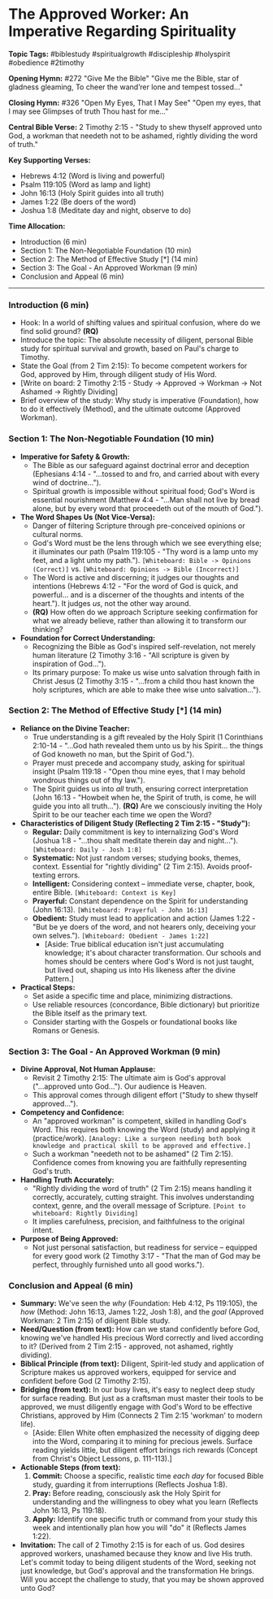 # The Approved Worker: An Imperative Regarding Spirituality

**Topic Tags:** #biblestudy #spiritualgrowth #discipleship #holyspirit #obedience #2timothy

**Opening Hymn:** #272 "Give Me the Bible"
"Give me the Bible, star of gladness gleaming, To cheer the wand’rer lone and tempest tossed..."

**Closing Hymn:** #326 "Open My Eyes, That I May See"
"Open my eyes, that I may see Glimpses of truth Thou hast for me..."

**Central Bible Verse:** 2 Timothy 2:15 - "Study to shew thyself approved unto God, a workman that needeth not to be ashamed, rightly dividing the word of truth."

**Key Supporting Verses:**
*   Hebrews 4:12 (Word is living and powerful)
*   Psalm 119:105 (Word as lamp and light)
*   John 16:13 (Holy Spirit guides into all truth)
*   James 1:22 (Be doers of the word)
*   Joshua 1:8 (Meditate day and night, observe to do)

**Time Allocation:**
- Introduction (6 min)
- Section 1: The Non-Negotiable Foundation (10 min)
- Section 2: The Method of Effective Study [*] (14 min)
- Section 3: The Goal - An Approved Workman (9 min)
- Conclusion and Appeal (6 min)

---

### Introduction (6 min)
-   Hook: In a world of shifting values and spiritual confusion, where do we find solid ground? **(RQ)**
-   Introduce the topic: The absolute necessity of diligent, personal Bible study for spiritual survival and growth, based on Paul's charge to Timothy.
-   State the Goal (from 2 Tim 2:15): To become competent workers for God, approved by Him, through diligent study of His Word.
-   [Write on board: 2 Timothy 2:15 - Study -> Approved -> Workman -> Not Ashamed -> Rightly Dividing]
-   Brief overview of the study: Why study is imperative (Foundation), how to do it effectively (Method), and the ultimate outcome (Approved Workman).

### Section 1: The Non-Negotiable Foundation (10 min)
-   **Imperative for Safety & Growth:**
    -   The Bible as our safeguard against doctrinal error and deception (Ephesians 4:14 - "...tossed to and fro, and carried about with every wind of doctrine...").
    -   Spiritual growth is impossible without spiritual food; God's Word is essential nourishment (Matthew 4:4 - "...Man shall not live by bread alone, but by every word that proceedeth out of the mouth of God.").
-   **The Word Shapes Us (Not Vice-Versa):**
    -   Danger of filtering Scripture through pre-conceived opinions or cultural norms.
    -   God's Word must be the lens through which we see everything else; it illuminates our path (Psalm 119:105 - "Thy word is a lamp unto my feet, and a light unto my path."). `[Whiteboard: Bible -> Opinions (Correct)]` vs. `[Whiteboard: Opinions -> Bible (Incorrect)]`
    -   The Word is active and discerning; it judges our thoughts and intentions (Hebrews 4:12 - "For the word of God is quick, and powerful... and is a discerner of the thoughts and intents of the heart."). It judges *us*, not the other way around.
    -   **(RQ)** How often do we approach Scripture seeking confirmation for what we already believe, rather than allowing it to transform our thinking?
-   **Foundation for Correct Understanding:**
    -   Recognizing the Bible as God's inspired self-revelation, not merely human literature (2 Timothy 3:16 - "All scripture is given by inspiration of God...").
    -   Its primary purpose: To make us wise unto salvation through faith in Christ Jesus (2 Timothy 3:15 - "...from a child thou hast known the holy scriptures, which are able to make thee wise unto salvation...").

### Section 2: The Method of Effective Study [*] (14 min)
-   **Reliance on the Divine Teacher:**
    -   True understanding is a gift revealed by the Holy Spirit (1 Corinthians 2:10-14 - "...God hath revealed them unto us by his Spirit... the things of God knoweth no man, but the Spirit of God.").
    -   Prayer must precede and accompany study, asking for spiritual insight (Psalm 119:18 - "Open thou mine eyes, that I may behold wondrous things out of thy law.").
    -   The Spirit guides us into *all* truth, ensuring correct interpretation (John 16:13 - "Howbeit when he, the Spirit of truth, is come, he will guide you into all truth..."). **(RQ)** Are we consciously inviting the Holy Spirit to be our teacher each time we open the Word?
-   **Characteristics of Diligent Study (Reflecting 2 Tim 2:15 - "Study"):**
    -   **Regular:** Daily commitment is key to internalizing God's Word (Joshua 1:8 - "...thou shalt meditate therein day and night..."). `[Whiteboard: Daily - Josh 1:8]`
    -   **Systematic:** Not just random verses; studying books, themes, context. Essential for "rightly dividing" (2 Tim 2:15). Avoids proof-texting errors.
    -   **Intelligent:** Considering context – immediate verse, chapter, book, entire Bible. `[Whiteboard: Context is Key]`
    -   **Prayerful:** Constant dependence on the Spirit for understanding (John 16:13). `[Whiteboard: Prayerful - John 16:13]`
    -   **Obedient:** Study must lead to application and action (James 1:22 - "But be ye doers of the word, and not hearers only, deceiving your own selves."). `[Whiteboard: Obedient - James 1:22]`
        -   [Aside: True biblical education isn't just accumulating knowledge; it's about character transformation. Our schools and homes should be centers where God's Word is not just taught, but lived out, shaping us into His likeness after the divine Pattern.]
-   **Practical Steps:**
    -   Set aside a specific time and place, minimizing distractions.
    -   Use reliable resources (concordance, Bible dictionary) but prioritize the Bible itself as the primary text.
    -   Consider starting with the Gospels or foundational books like Romans or Genesis.

### Section 3: The Goal - An Approved Workman (9 min)
-   **Divine Approval, Not Human Applause:**
    -   Revisit 2 Timothy 2:15: The ultimate aim is God's approval ("...approved unto God..."). Our audience is Heaven.
    -   This approval comes through diligent effort ("Study to shew thyself approved...").
-   **Competency and Confidence:**
    -   An "approved workman" is competent, skilled in handling God's Word. This requires both knowing the Word (study) and applying it (practice/work). `[Analogy: Like a surgeon needing both book knowledge and practical skill to be approved and effective.]`
    -   Such a workman "needeth not to be ashamed" (2 Tim 2:15). Confidence comes from knowing you are faithfully representing God's truth.
-   **Handling Truth Accurately:**
    -   "Rightly dividing the word of truth" (2 Tim 2:15) means handling it correctly, accurately, cutting straight. This involves understanding context, genre, and the overall message of Scripture. `[Point to whiteboard: Rightly Dividing]`
    -   It implies carefulness, precision, and faithfulness to the original intent.
-   **Purpose of Being Approved:**
    -   Not just personal satisfaction, but readiness for service – equipped for every good work (2 Timothy 3:17 - "That the man of God may be perfect, throughly furnished unto all good works.").

### Conclusion and Appeal (6 min)
-   **Summary:** We've seen the *why* (Foundation: Heb 4:12, Ps 119:105), the *how* (Method: John 16:13, James 1:22, Josh 1:8), and the *goal* (Approved Workman: 2 Tim 2:15) of diligent Bible study.
-   **Need/Question (from text):** How can we stand confidently before God, knowing we've handled His precious Word correctly and lived according to it? (Derived from 2 Tim 2:15 - approved, not ashamed, rightly dividing).
-   **Biblical Principle (from text):** Diligent, Spirit-led study and application of Scripture makes us approved workers, equipped for service and confident before God (2 Timothy 2:15).
-   **Bridging (from text):** In our busy lives, it's easy to neglect deep study for surface reading. But just as a craftsman must master their tools to be approved, we must diligently engage with God's Word to be effective Christians, approved by Him (Connects 2 Tim 2:15 'workman' to modern life).
    -   [Aside: Ellen White often emphasized the necessity of digging deep into the Word, comparing it to mining for precious jewels. Surface reading yields little, but diligent effort brings rich rewards (Concept from Christ's Object Lessons, p. 111-113).]
-   **Actionable Steps (from text):**
    1.  **Commit:** Choose a specific, realistic time *each day* for focused Bible study, guarding it from interruptions (Reflects Joshua 1:8).
    2.  **Pray:** Before reading, consciously ask the Holy Spirit for understanding and the willingness to obey what you learn (Reflects John 16:13, Ps 119:18).
    3.  **Apply:** Identify one specific truth or command from your study this week and intentionally plan how you will "do" it (Reflects James 1:22).
-   **Invitation:** The call of 2 Timothy 2:15 is for each of us. God desires approved workers, unashamed because they know and live His truth. Let's commit today to being diligent students of the Word, seeking not just knowledge, but God's approval and the transformation He brings. Will you accept the challenge to study, that you may be shown approved unto God?
